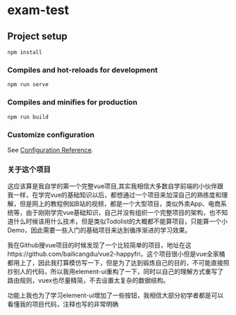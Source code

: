 # exam-test

## Project setup
```
npm install
```

### Compiles and hot-reloads for development
```
npm run serve
```

### Compiles and minifies for production
```
npm run build
```

### Customize configuration
See [Configuration Reference](https://cli.vuejs.org/config/).

### 关于这个项目


这应该算是我自学的第一个完整vue项目,其实我相信大多数自学前端的小伙伴跟我一样，在学完vue的基础知识以后，都想通过一个项目来加深自己的熟练度和理解，但是网上的教程例如B站的视频，都是一个大型项目，类似外卖App、电商系统等，由于刚刚学完vue基础知识，自己并没有组织一个完整项目的架构，也不知道什么时候该用什么技术，但是类似Todolist的大概都不能算项目，只能算一个小Demo，因此需要一些入门的基础项目来达到循序渐进的学习效果。

我在Github搜vue项目的时候发现了一个比较简单的项目，地址在这https://github.com/bailicangdu/vue2-happyfri，这个项目很小但是vue全家桶都用上了，因此我打算模仿写一下，但是为了达到锻炼自己的目的，不可能直接照抄别人的代码，所以我用element-ui重构了一下，同时以自己的理解方式重写了路由规则，vuex也尽量精简，不去设置太复杂的数据结构。

功能上我也为了学习element-ui增加了一些按钮，我相信大部分初学者都是可以看懂我的项目代码，注释也写的非常明确




